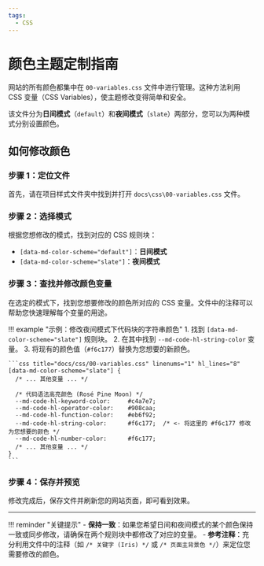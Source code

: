 ```yaml
---
tags:
  - CSS
---
```


# 颜色主题定制指南

网站的所有颜色都集中在 `00-variables.css` 文件中进行管理。这种方法利用 CSS 变量（CSS Variables），使主题修改变得简单和安全。

该文件分为**日间模式**（`default`）和**夜间模式**（`slate`）两部分，您可以为两种模式分别设置颜色。

## 如何修改颜色

### 步骤 1：定位文件

首先，请在项目样式文件夹中找到并打开 `docs\css\00-variables.css` 文件。

### 步骤 2：选择模式

根据您想修改的模式，找到对应的 CSS 规则块：

-   `[data-md-color-scheme="default"]`：**日间模式**
-   `[data-md-color-scheme="slate"]`：**夜间模式**

### 步骤 3：查找并修改颜色变量

在选定的模式下，找到您想要修改的颜色所对应的 CSS 变量。文件中的注释可以帮助您快速理解每个变量的用途。

!!! example "示例：修改夜间模式下代码块的字符串颜色"
    1.  找到 `[data-md-color-scheme="slate"]` 规则块。
    2.  在其中找到 `--md-code-hl-string-color` 变量。
    3.  将现有的颜色值（`#f6c177`）替换为您想要的新颜色。

    ```css title="docs/css/00-variables.css" linenums="1" hl_lines="8"
    [data-md-color-scheme="slate"] {
      /* ... 其他变量 ... */

      /* 代码语法高亮颜色 (Rosé Pine Moon) */
      --md-code-hl-keyword-color:     #c4a7e7;
      --md-code-hl-operator-color:    #908caa;
      --md-code-hl-function-color:    #eb6f92;
      --md-code-hl-string-color:      #f6c177;  /* <- 将这里的 #f6c177 修改为您想要的颜色 */
      --md-code-hl-number-color:      #f6c177;
      /* ... 其他变量 ... */
    }
    ```

### 步骤 4：保存并预览

修改完成后，保存文件并刷新您的网站页面，即可看到效果。

---

!!! reminder "关键提示"
    - **保持一致**：如果您希望日间和夜间模式的某个颜色保持一致或同步修改，请确保在两个规则块中都修改了对应的变量。
    - **参考注释**：充分利用文件中的注释（如 `/* 关键字 (Iris) */` 或 `/* 页面主背景色 */`）来定位您需要修改的颜色。